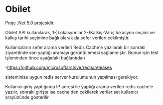 # Obilet

Proje .Net 5.0 projesidir. 

Obilet API kullanılarak,
1-)Lokasyonlar
2-)Kalkış-Varış lokasyon seçimi ve kalkış tarihi seçimine bağlı olarak da sefer verileri çekilmiştir.

Kullanıcıların sefer arama verileri Redis Cache'e yazılarak bir sonraki ziyaretinde son yaptığı aramayı görüntülemesi sağlanmıştır. Bunun için test işleminden önce aşağıdaki bağlantıdan 

-https://github.com/microsoftarchive/redis/releases

sisteminize uygun redis server kurulumunun yapılması gerekiyor. 

Kullanıcı giriş yaptığında IP adresi ile yaptığı arama verileri redis cache'e yazılır, sonraki girişte ise cache'den çekilerek veriler set kullanıcı arayüzünde gösterilir.
